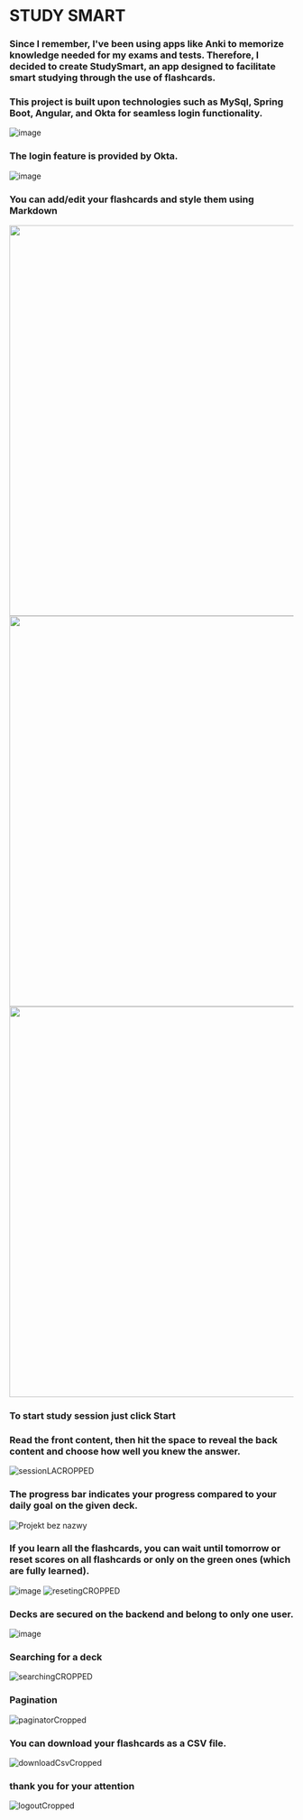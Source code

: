 # STUDY SMART
 ### Since I remember, I've been using apps like Anki to memorize knowledge needed for my exams and tests. Therefore, I decided to create StudySmart, an app designed to facilitate smart studying through the use of flashcards.
### This project is built upon technologies such as MySql, Spring Boot, Angular, and Okta for seamless login functionality.

![image](https://github.com/Mttt7/study_smart_fullstack/assets/102900827/f15da56b-e6e1-411b-833b-ccf05ad5c2ff)




### The login feature is provided by Okta.
![image](https://github.com/Mttt7/study_smart_fullstack/assets/102900827/89c6655c-2155-4913-80c9-93172c4780b4)



### You can add/edit your flashcards and style them using Markdown

<img src="https://github.com/Mttt7/study_smart_fullstack/assets/102900827/abbc4dea-3277-4250-8b41-b68c790c51ac" width="1216px" height="693px"/>
<img src="https://github.com/Mttt7/study_smart_fullstack/assets/102900827/3ce6f9ed-7831-4c4d-b989-01cecf6f77ba" width="1216" height="693"/>
<img src="https://github.com/Mttt7/study_smart_fullstack/assets/102900827/a5cd7faf-21bc-4253-8918-d46771e489bf" width="1216" height="693"/>


### To start study session just click Start
### Read the front content, then hit the space to reveal the back content and choose how well you knew the answer.
 ![sessionLACROPPED](https://github.com/Mttt7/study_smart_fullstack/assets/102900827/1a6d3a09-e60a-4d19-bd1f-483562efa9ef)

### The progress bar indicates your progress compared to your daily goal on the given deck.
![Projekt bez nazwy](https://github.com/Mttt7/study_smart_fullstack/assets/102900827/615e0e10-5f85-4649-8799-cf51a0189448)
### If you learn all the flashcards, you can wait until tomorrow or reset scores on all flashcards or only on the green ones (which are fully learned).
![image](https://github.com/Mttt7/study_smart_fullstack/assets/102900827/b3fe3778-69e2-4cf2-b10e-45ef79342cba)
![resetingCROPPED](https://github.com/Mttt7/study_smart_fullstack/assets/102900827/e0d372cc-4190-4461-acd8-b478217b0747)

### Decks are secured on the backend and belong to only one user.
![image](https://github.com/Mttt7/study_smart_fullstack/assets/102900827/8d75eeef-1d2f-43fd-80ae-0915755e485a)

### Searching for a deck
![searchingCROPPED](https://github.com/Mttt7/study_smart_fullstack/assets/102900827/8de928c7-6b03-4197-93fe-6895a64b81bd)

### Pagination
![paginatorCropped](https://github.com/Mttt7/study_smart_fullstack/assets/102900827/22e6d0cd-6653-4b86-8630-ed7062c5c7a5)

### You can download your flashcards as a CSV file.
![downloadCsvCropped](https://github.com/Mttt7/study_smart_fullstack/assets/102900827/53135a56-1cf8-4c1c-ac51-70c8e531bde7)


### thank you for your attention
![logoutCropped](https://github.com/Mttt7/study_smart_fullstack/assets/102900827/98f8c499-e535-4963-ad21-b5ae90d6b6a4)


